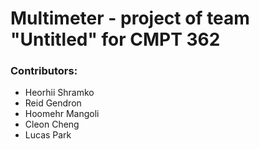 # Multimeter - project of team "Untitled" for CMPT 362



### Contributors:
- Heorhii Shramko
- Reid Gendron
- Hoomehr Mangoli
- Cleon Cheng
- Lucas Park
